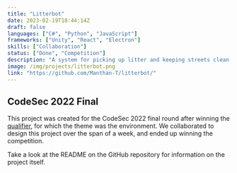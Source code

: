 ```yaml
---
title: "Litterbot"
date: 2023-02-19T18:44:14Z
draft: false
languages: ["C#", "Python", "JavaScript"]
frameworks: ["Unity", "React", "Electron"]
skills: ["Collaboration"]
status: ["Done", "Competition"]
description: "A system for picking up litter and keeping streets clean. Winner of the CodeSec 2022 final."
image: /img/projects/litterbot.png
link: "https://github.com/Manthan-T/litterbot/"
---
```


## CodeSec 2022 Final
This project was created for the CodeSec 2022 final round after winning the [qualifier](/projects/nhs-coordinator), 
for which the theme was the environment. We collaborated to design this project over the span of a week, and ended up
winning the competition.

Take a look at the README on the GitHub repository for information on the project itself.